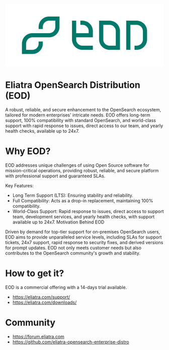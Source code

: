 ![EOD Logo](https://github.com/eliatra-opensearch-enterprise-distro/.github/blob/main/assets/EOD%20logo.png?raw=true)

# Eliatra OpenSearch Distribution (EOD)

A robust,
reliable, and secure enhancement to the OpenSearch ecosystem,
tailored for modern enterprises' intricate needs. EOD offers
long-term support, 100% compatibility with standard OpenSearch,
and world-class support with rapid response to issues, direct
access to our team, and yearly health checks, available up to
24x7.


# Why EOD?

EOD addresses unique challenges of using Open Source software
for mission-critical operations, providing robust, reliable, and
secure platform with professional support and guaranteed SLAs.

Key Features:
- Long Term Support (LTS): Ensuring stability and reliability.
- Full Compatibility: Acts as a drop-in replacement, maintaining 100% compatibility.
- World-Class Support: Rapid response to issues, direct access to support team, development services, and yearly health checks, with support available up to 24x7.
Motivation Behind EOD

Driven by demand for top-tier support for on-premises OpenSearch
users, EOD aims to provide unparalleled service levels,
including SLAs for support tickets, 24x7 support, rapid response
to security fixes, and derived versions for prompt updates. EOD
not only meets customer needs but also contributes to the
OpenSearch community's growth and stability.

# How to get it?

EOD is a commercial offering with a 14-days trial available.

- https://eliatra.com/support/
- https://eliatra.com/downloads/

# Community

- https://forum.eliatra.com
- https://github.com/eliatra-opensearch-enterprise-distro
